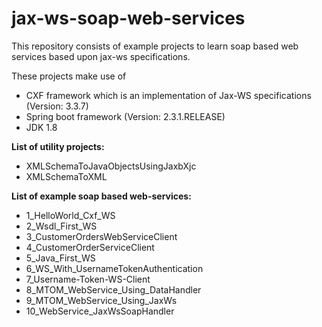 # jax-ws-soap-web-services
This repository consists of example projects to learn soap based web services based upon jax-ws specifications. 

These projects make use of 
- CXF framework which is an implementation of Jax-WS specifications (Version: 3.3.7)
- Spring boot framework (Version: 2.3.1.RELEASE) 
- JDK 1.8

<b>List of utility projects:</b>

- XMLSchemaToJavaObjectsUsingJaxbXjc
- XMLSchemaToXML

<b>List of example soap based web-services:</b>

- 1_HelloWorld_Cxf_WS
- 2_Wsdl_First_WS
- 3_CustomerOrdersWebServiceClient
- 4_CustomerOrderServiceClient
- 5_Java_First_WS
- 6_WS_With_UsernameTokenAuthentication
- 7_Username-Token-WS-Client
- 8_MTOM_WebService_Using_DataHandler
- 9_MTOM_WebService_Using_JaxWs
- 10_WebService_JaxWsSoapHandler
